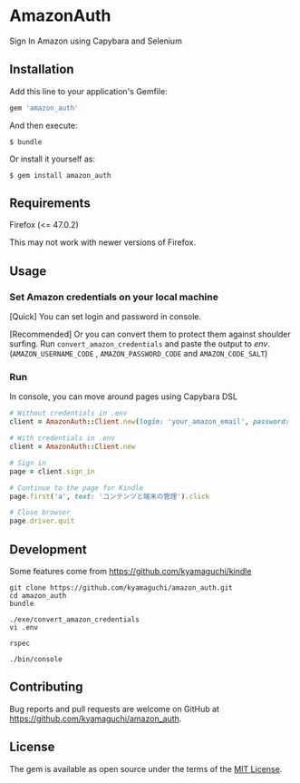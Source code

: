 # AmazonAuth

Sign In Amazon using Capybara and Selenium

## Installation

Add this line to your application's Gemfile:

```ruby
gem 'amazon_auth'
```

And then execute:

    $ bundle

Or install it yourself as:

    $ gem install amazon_auth

## Requirements

Firefox (<= 47.0.2)

This may not work with newer versions of Firefox.

## Usage

### Set Amazon credentials on your local machine

[Quick] You can set login and password in console.

[Recommended] Or you can convert them to protect them against shoulder surfing.
Run `convert_amazon_credentials` and paste the output to _env_.
(`AMAZON_USERNAME_CODE` , `AMAZON_PASSWORD_CODE` and `AMAZON_CODE_SALT`)

### Run

In console, you can move around pages using Capybara DSL

```ruby
# Without credentials in .env
client = AmazonAuth::Client.new(login: 'your_amazon_email', password: 'your_amazon_password')

# With credentials in .env
client = AmazonAuth::Client.new

# Sign in
page = client.sign_in

# Continue to the page for Kindle
page.first('a', text: 'コンテンツと端末の管理').click

# Close browser
page.driver.quit
```

## Development

Some features come from https://github.com/kyamaguchi/kindle

```
git clone https://github.com/kyamaguchi/amazon_auth.git
cd amazon_auth
bundle

./exe/convert_amazon_credentials
vi .env

rspec

./bin/console
```

## Contributing

Bug reports and pull requests are welcome on GitHub at https://github.com/kyamaguchi/amazon_auth.

## License

The gem is available as open source under the terms of the [MIT License](http://opensource.org/licenses/MIT).

